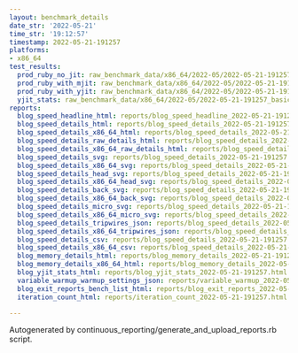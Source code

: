 ```yaml
---
layout: benchmark_details
date_str: '2022-05-21'
time_str: '19:12:57'
timestamp: 2022-05-21-191257
platforms:
- x86_64
test_results:
  prod_ruby_no_jit: raw_benchmark_data/x86_64/2022-05/2022-05-21-191257_basic_benchmark_prod_ruby_no_jit.json
  prod_ruby_with_mjit: raw_benchmark_data/x86_64/2022-05/2022-05-21-191257_basic_benchmark_prod_ruby_with_mjit.json
  prod_ruby_with_yjit: raw_benchmark_data/x86_64/2022-05/2022-05-21-191257_basic_benchmark_prod_ruby_with_yjit.json
  yjit_stats: raw_benchmark_data/x86_64/2022-05/2022-05-21-191257_basic_benchmark_yjit_stats.json
reports:
  blog_speed_headline_html: reports/blog_speed_headline_2022-05-21-191257.html
  blog_speed_details_html: reports/blog_speed_details_2022-05-21-191257.html
  blog_speed_details_x86_64_html: reports/blog_speed_details_2022-05-21-191257.x86_64.html
  blog_speed_details_raw_details_html: reports/blog_speed_details_2022-05-21-191257.raw_details.html
  blog_speed_details_x86_64_raw_details_html: reports/blog_speed_details_2022-05-21-191257.x86_64.raw_details.html
  blog_speed_details_svg: reports/blog_speed_details_2022-05-21-191257.svg
  blog_speed_details_x86_64_svg: reports/blog_speed_details_2022-05-21-191257.x86_64.svg
  blog_speed_details_head_svg: reports/blog_speed_details_2022-05-21-191257.head.svg
  blog_speed_details_x86_64_head_svg: reports/blog_speed_details_2022-05-21-191257.x86_64.head.svg
  blog_speed_details_back_svg: reports/blog_speed_details_2022-05-21-191257.back.svg
  blog_speed_details_x86_64_back_svg: reports/blog_speed_details_2022-05-21-191257.x86_64.back.svg
  blog_speed_details_micro_svg: reports/blog_speed_details_2022-05-21-191257.micro.svg
  blog_speed_details_x86_64_micro_svg: reports/blog_speed_details_2022-05-21-191257.x86_64.micro.svg
  blog_speed_details_tripwires_json: reports/blog_speed_details_2022-05-21-191257.tripwires.json
  blog_speed_details_x86_64_tripwires_json: reports/blog_speed_details_2022-05-21-191257.x86_64.tripwires.json
  blog_speed_details_csv: reports/blog_speed_details_2022-05-21-191257.csv
  blog_speed_details_x86_64_csv: reports/blog_speed_details_2022-05-21-191257.x86_64.csv
  blog_memory_details_html: reports/blog_memory_details_2022-05-21-191257.html
  blog_memory_details_x86_64_html: reports/blog_memory_details_2022-05-21-191257.x86_64.html
  blog_yjit_stats_html: reports/blog_yjit_stats_2022-05-21-191257.html
  variable_warmup_warmup_settings_json: reports/variable_warmup_2022-05-21-191257.warmup_settings.json
  blog_exit_reports_bench_list_html: reports/blog_exit_reports_2022-05-21-191257.bench_list.html
  iteration_count_html: reports/iteration_count_2022-05-21-191257.html

---
```

Autogenerated by continuous_reporting/generate_and_upload_reports.rb script.
